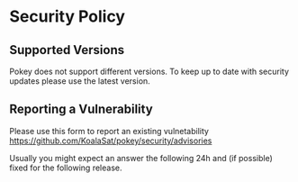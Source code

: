 # Security Policy
## Supported Versions

Pokey does not support different versions. To keep up to date with security updates please use the latest version.

## Reporting a Vulnerability

Please use this form to report an existing vulnetability https://github.com/KoalaSat/pokey/security/advisories

Usually you might expect an answer the following 24h and (if possible) fixed for the following release.

